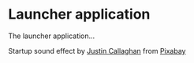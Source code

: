 # Launcher application

The launcher application...

Startup sound effect by [Justin Callaghan](https://pixabay.com/users/justincallaghan-11325622) from [Pixabay](https://pixabay.com/sound-effects)